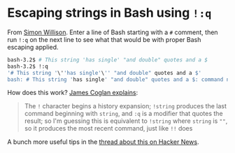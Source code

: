 # Escaping strings in Bash using `!:q`

From [Simon Willison](https://github.com/simonw/til/blob/main/bash/escaping-a-string.md). Enter a line of Bash starting with a `#` comment, then run `!:q` on the next line to see what that would be with proper Bash escaping applied.

```bash
bash-3.2$ # This string 'has single' "and double" quotes and a $
bash-3.2$ !:q
'# This string '\''has single'\'' "and double" quotes and a $'
bash: # This string 'has single' "and double" quotes and a $: command not found
```

How does this work? [James Coglan explains](https://twitter.com/mountain_ghosts/status/1311767073933099010):

> The `!` character begins a history expansion; `!string` produces the last command beginning with `string`, and `:q` is a modifier that quotes the result; so I'm guessing this is equivalent to `!string` where `string` is `""`, so it produces the most recent command, just like `!!` does

A bunch more useful tips in the [thread about this on Hacker News](https://news.ycombinator.com/item?id=24659282).

